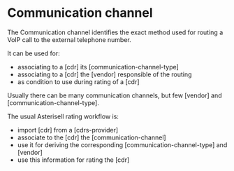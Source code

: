 # Communication channel

The Communication channel identifies the exact method used for routing a VoIP call to the external telephone number.

It can be used for:

  - associating to a [cdr] its [communication-channel-type]
  - associating to a [cdr] the [vendor] responsible of the routing
  - as condition to use during rating of a [cdr]

Usually there can be many communication channels, but few [vendor] and [communication-channel-type].

The usual Asterisell rating workflow is:

  - import [cdr] from a [cdrs-provider]
  - associate to the [cdr] the [communication-channel]
  - use it for deriving the corresponding [communication-channel-type] and [vendor]
  - use this information for rating the [cdr]
